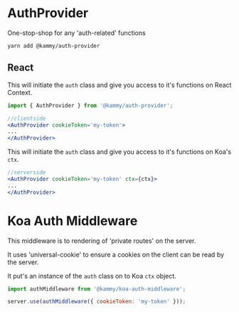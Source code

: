 # AuthProvider

One-stop-shop for any 'auth-related' functions

`yarn add @kammy/auth-provider`

## React <AuthProvider>

This will initiate the `auth` class and give you access to it's functions on React Context. 

```jsx
import { AuthProvider } from '@kammy/auth-provider';

//clientside
<AuthProvider cookieToken='my-token'>
...
</AuthProvider>
```

This will initiate the `auth` class and give you access to it's functions on Koa's `ctx`. 

```jsx
//serverside
<AuthProvider cookieToken='my-token' ctx={ctx}>
...
</AuthProvider>

```

# Koa Auth Middleware

This middleware is to rendering of 'private routes' on the server.

It uses 'universal-cookie' to ensure a cookies on the client can be read by the server.

It put's an instance of the `auth` class on to Koa `ctx` object.  

```jsx
import authMiddleware from '@kammy/koa-auth-middleware';

server.use(authMiddleware({ cookieToken: 'my-token' }));

```
